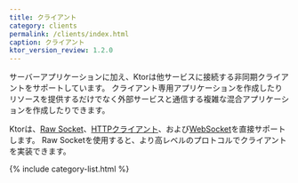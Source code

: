 ```yaml
---
title: クライアント
category: clients
permalink: /clients/index.html
caption: クライアント
ktor_version_review: 1.2.0
---
```


サーバーアプリケーションに加え、Ktorは他サービスに接続する非同期クライアントをサポートしています。
クライアント専用アプリケーションを作成したりリソースを提供するだけでなく外部サービスと通信する複雑な混合アプリケーションを作成したりできます。

Ktorは、[Raw Socket](/clients/raw-sockets.html)、[HTTPクライアント](/clients/http-client.html)、および[WebSocket](/clients/websockets.html)を直接サポートします。
Raw Socketを使用すると、より高レベルのプロトコルでクライアントを実装できます。

{% include category-list.html %}
